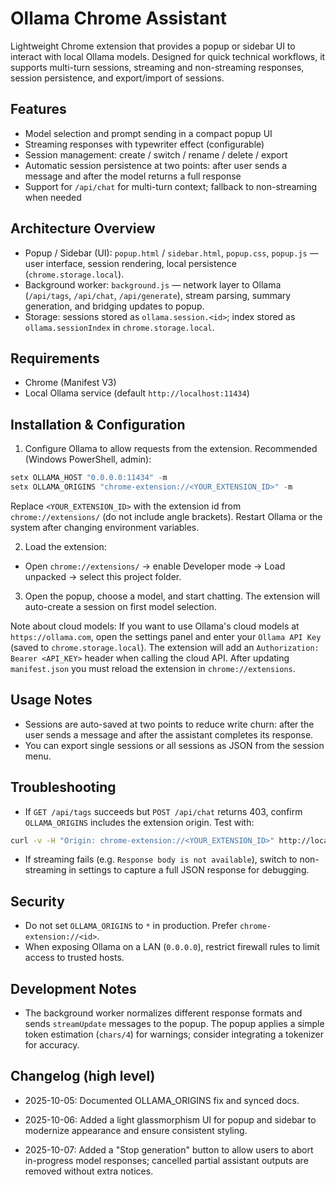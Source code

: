 # Ollama Chrome Assistant

Lightweight Chrome extension that provides a popup or sidebar UI to interact with local Ollama models. Designed for quick technical workflows, it supports multi-turn sessions, streaming and non-streaming responses, session persistence, and export/import of sessions.

## Features

- Model selection and prompt sending in a compact popup UI
- Streaming responses with typewriter effect (configurable)
- Session management: create / switch / rename / delete / export
- Automatic session persistence at two points: after user sends a message and after the model returns a full response
- Support for `/api/chat` for multi-turn context; fallback to non-streaming when needed

## Architecture Overview

- Popup / Sidebar (UI): `popup.html` / `sidebar.html`, `popup.css`, `popup.js` — user interface, session rendering, local persistence (`chrome.storage.local`).
- Background worker: `background.js` — network layer to Ollama (`/api/tags`, `/api/chat`, `/api/generate`), stream parsing, summary generation, and bridging updates to popup.
- Storage: sessions stored as `ollama.session.<id>`; index stored as `ollama.sessionIndex` in `chrome.storage.local`.

## Requirements

- Chrome (Manifest V3)
- Local Ollama service (default `http://localhost:11434`)

## Installation & Configuration

1. Configure Ollama to allow requests from the extension. Recommended (Windows PowerShell, admin):

```powershell
setx OLLAMA_HOST "0.0.0.0:11434" -m
setx OLLAMA_ORIGINS "chrome-extension://<YOUR_EXTENSION_ID>" -m
```

Replace `<YOUR_EXTENSION_ID>` with the extension id from `chrome://extensions/` (do not include angle brackets). Restart Ollama or the system after changing environment variables.

2. Load the extension:

- Open `chrome://extensions/` → enable Developer mode → Load unpacked → select this project folder.

3. Open the popup, choose a model, and start chatting. The extension will auto-create a session on first model selection.

Note about cloud models: If you want to use Ollama's cloud models at `https://ollama.com`, open the settings panel and enter your `Ollama API Key` (saved to `chrome.storage.local`). The extension will add an `Authorization: Bearer <API_KEY>` header when calling the cloud API. After updating `manifest.json` you must reload the extension in `chrome://extensions`.

## Usage Notes

- Sessions are auto-saved at two points to reduce write churn: after the user sends a message and after the assistant completes its response.
- You can export single sessions or all sessions as JSON from the session menu.

## Troubleshooting

- If `GET /api/tags` succeeds but `POST /api/chat` returns 403, confirm `OLLAMA_ORIGINS` includes the extension origin. Test with:

```bash
curl -v -H "Origin: chrome-extension://<YOUR_EXTENSION_ID>" http://localhost:11434/api/tags
```

- If streaming fails (e.g. `Response body is not available`), switch to non-streaming in settings to capture a full JSON response for debugging.

## Security

- Do not set `OLLAMA_ORIGINS` to `*` in production. Prefer `chrome-extension://<id>`.
- When exposing Ollama on a LAN (`0.0.0.0`), restrict firewall rules to limit access to trusted hosts.

## Development Notes

- The background worker normalizes different response formats and sends `streamUpdate` messages to the popup. The popup applies a simple token estimation (`chars/4`) for warnings; consider integrating a tokenizer for accuracy.

## Changelog (high level)

- 2025-10-05: Documented OLLAMA_ORIGINS fix and synced docs.

- 2025-10-06: Added a light glassmorphism UI for popup and sidebar to modernize appearance and ensure consistent styling.

- 2025-10-07: Added a "Stop generation" button to allow users to abort in-progress model responses; cancelled partial assistant outputs are removed without extra notices.


